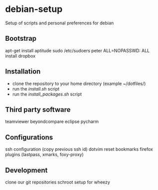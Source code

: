 debian-setup
============

Setup of scripts and personal preferences for debian

## Bootstrap
apt-get install aptitude sudo
/etc/sudoers
peter	ALL=NOPASSWD: ALL
install dropbox

## Installation
* clone the repository to your home directory (example ~/dotfiles/)
* run the *install.sh* script
* run the *install_packages.sh* script

## Third party software
teamviewer
beyondcompare
eclipse
pycharm

## Configurations
ssh configuration (copy previous ssh id)
dotvim
reset bookmarks
firefox plugins (lastpass, xmarks, foxy-proxy)



## Development
clone our git repositories
schroot setup for wheezy
